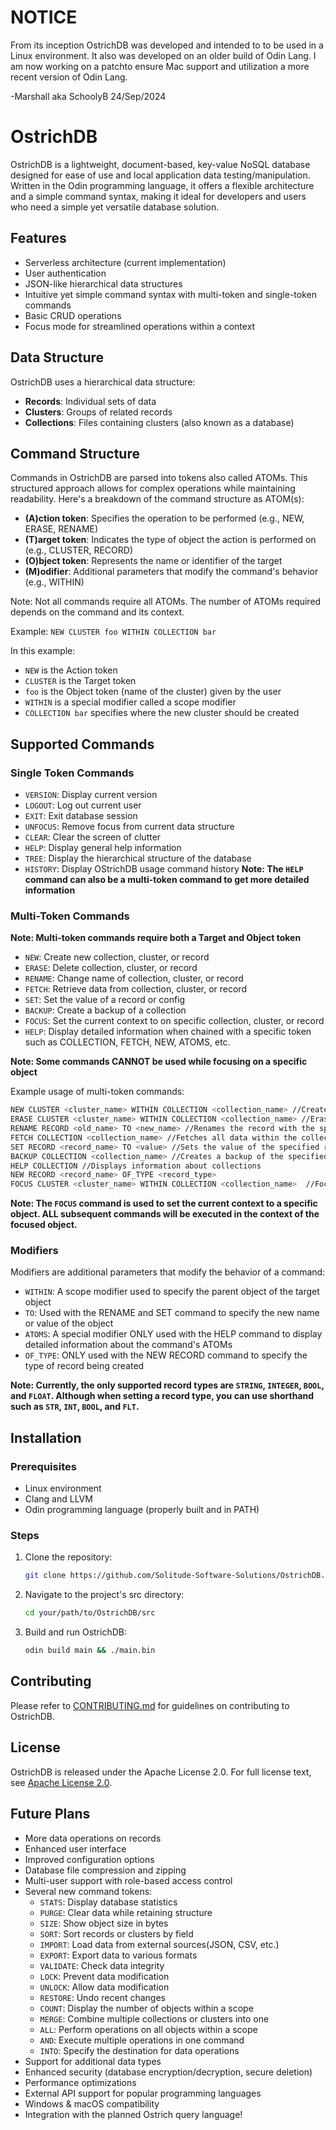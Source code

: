 # NOTICE
From its inception OstrichDB was developed and intended to to be used in a Linux environment. It also was developed on an older build of Odin Lang.
I am now working on a patchto ensure Mac support and utilization a more recent version of Odin Lang. 

-Marshall aka SchoolyB 24/Sep/2024


# OstrichDB

OstrichDB is a lightweight, document-based, key-value NoSQL database designed for ease of use and local application data testing/manipulation. Written in the Odin programming language, it offers a flexible architecture and a simple command syntax, making it ideal for developers and users who need a simple yet versatile database solution.

## Features

- Serverless architecture (current implementation)
- User authentication
- JSON-like hierarchical data structures
- Intuitive yet simple command syntax with multi-token and single-token commands
- Basic CRUD operations
- Focus mode for streamlined operations within a context

## Data Structure

OstrichDB uses a hierarchical data structure:

- **Records**: Individual sets of data
- **Clusters**: Groups of related records
- **Collections**: Files containing clusters (also known as a database)

## Command Structure

Commands in OstrichDB are parsed into tokens also called ATOMs. This structured approach allows for complex operations while maintaining readability. Here's a breakdown of the command structure as ATOM(s):

- **(A)ction token**: Specifies the operation to be performed (e.g., NEW, ERASE, RENAME)
- **(T)arget token**: Indicates the type of object the action is performed on (e.g., CLUSTER, RECORD)
- **(O)bject token**: Represents the name or identifier of the target
- **(M)odifier**: Additional parameters that modify the command's behavior (e.g., WITHIN)

Note: Not all commands require all ATOMs. The number of ATOMs required depends on the command and its context.

Example: `NEW CLUSTER foo WITHIN COLLECTION bar`

In this example:
- `NEW` is the Action token
- `CLUSTER` is the Target token
- `foo` is the Object token (name of the cluster) given by the user
- `WITHIN` is a special modifier called a scope modifier
- `COLLECTION bar` specifies where the new cluster should be created

## Supported Commands

### Single Token Commands

- `VERSION`: Display current version
- `LOGOUT`: Log out current user
- `EXIT`: Exit database session
- `UNFOCUS`: Remove focus from current data structure
- `CLEAR`: Clear the screen of clutter
- `HELP`: Display general help information
- `TREE`: Display the hierarchical structure of the database
- `HISTORY`: Display OStrichDB usage command history
**Note: The `HELP` command can also be a multi-token command to get more detailed information**

### Multi-Token Commands

**Note: Multi-token commands require both a Target and Object token**

- `NEW`: Create new collection, cluster, or record
- `ERASE`: Delete collection, cluster, or record
- `RENAME`: Change name of collection, cluster, or record
- `FETCH`: Retrieve data from collection, cluster, or record
- `SET`: Set the value of a record or config
- `BACKUP`: Create a backup of a collection
- `FOCUS`: Set the current context to on specific collection, cluster, or record
- `HELP`: Display detailed information when chained with a specific token such as COLLECTION, FETCH, NEW, ATOMS, etc.

**Note: Some commands CANNOT be used while focusing on a specific object**

Example usage of multi-token commands:
```bash
NEW CLUSTER <cluster_name> WITHIN COLLECTION <collection_name> //Creates a new cluster within the specified collection
ERASE CLUSTER <cluster_name> WITHIN COLLECTION <collection_name> //Erase the cluster with the specified name
RENAME RECORD <old_name> TO <new_name> //Renames the record with the specified old name to the new name
FETCH COLLECTION <collection_name> //Fetches all data within the collection of specified name
SET RECORD <record_name> TO <value> //Sets the value of the specified record
BACKUP COLLECTION <collection_name> //Creates a backup of the specified collection
HELP COLLECTION //Displays information about collections
NEW RECORD <record_name> OF_TYPE <record_type>
FOCUS CLUSTER <cluster_name> WITHIN COLLECTION <collection_name>  //Focuses on the specified cluster within the specified collection
```

**Note: The `FOCUS` command is used to set the current context to a specific object. ALL subsequent commands will be executed in the context of the focused object.**

### Modifiers

Modifiers are additional parameters that modify the behavior of a command:

- `WITHIN`: A scope modifier used to specify the parent object of the target object
- `TO`: Used with the RENAME and SET command to specify the new name or value of the object
- `ATOMS`: A special modifier ONLY used with the HELP command to display detailed information about the command's ATOMs
- `OF_TYPE`: ONLY used with the NEW RECORD command to specify the type of record being created

**Note: Currently, the only supported record types are `STRING`, `INTEGER`, `BOOL`, and `FLOAT`. Although when setting a record type, you can use shorthand such as `STR`, `INT`, `BOOL`, and `FLT`.**

## Installation

### Prerequisites

- Linux environment
- Clang and LLVM
- Odin programming language (properly built and in PATH)

### Steps

1. Clone the repository:
   ```bash
   git clone https://github.com/Solitude-Software-Solutions/OstrichDB.git
   ```

2. Navigate to the project's src directory:
   ```bash
   cd your/path/to/OstrichDB/src
   ```

3. Build and run OstrichDB:
   ```bash
   odin build main && ./main.bin
   ```

## Contributing

Please refer to [CONTRIBUTING.md](CONTRIBUTING.md) for guidelines on contributing to OstrichDB.

## License

OstrichDB is released under the Apache License 2.0. For full license text, see [Apache License 2.0](https://www.apache.org/licenses/LICENSE-2.0).

## Future Plans

- More data operations on records
- Enhanced user interface
- Improved configuration options
- Database file compression and zipping
- Multi-user support with role-based access control
- Several new command tokens:
  - `STATS`: Display database statistics
  - `PURGE`: Clear data while retaining structure
  - `SIZE`: Show object size in bytes
  - `SORT`: Sort records or clusters by field
  - `IMPORT`: Load data from external sources(JSON, CSV, etc.)
  - `EXPORT`: Export data to various formats
  - `VALIDATE`: Check data integrity
  - `LOCK`: Prevent data modification
  - `UNLOCK`: Allow data modification
  - `RESTORE`: Undo recent changes
  - `COUNT`: Display the number of objects within a scope
  - `MERGE`: Combine multiple collections or clusters into one
  - `ALL`: Perform operations on all objects within a scope
  - `AND`: Execute multiple operations in one command
  - `INTO`: Specify the destination for data operations
- Support for additional data types
- Enhanced security (database encryption/decryption, secure deletion)
- Performance optimizations
- External API support for popular programming languages
- Windows & macOS compatibility
- Integration with the planned Ostrich query language!
